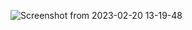 ![Screenshot from 2023-02-20 13-19-48](https://user-images.githubusercontent.com/122476701/220044697-79380ec5-e2e4-4f9e-b41c-7bdf2cd68528.png)
